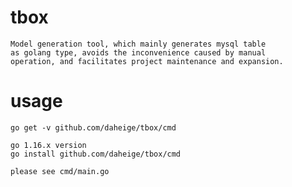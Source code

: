 # tbox
    
    Model generation tool, which mainly generates mysql table 
    as golang type, avoids the inconvenience caused by manual
    operation, and facilitates project maintenance and expansion.

# usage
    
    go get -v github.com/daheige/tbox/cmd
    
    go 1.16.x version
    go install github.com/daheige/tbox/cmd
    
    please see cmd/main.go
